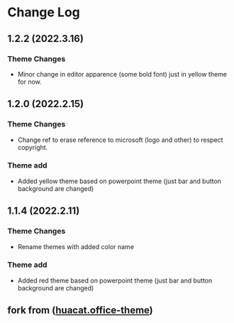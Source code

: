 # Change Log
## 1.2.2 (2022.3.16)
### Theme Changes
- Minor change in editor apparence (some bold font) just in yellow theme for now.
## 1.2.0 (2022.2.15)
### Theme Changes
- Change ref to erase reference to microsoft (logo and other) to respect copyright.
### Theme add
- Added yellow theme based on powerpoint theme (just bar and button background are changed)
## 1.1.4 (2022.2.11)
### Theme Changes
- Rename themes with added color name
### Theme add
- Added red theme based on powerpoint theme (just bar and button background are changed)

## fork from ([huacat.office-theme](https://github.com/huacat1017/huacat.office-theme))
